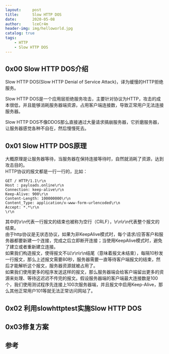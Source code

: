 ```yaml
---
layout:     post
title:      Slow HTTP DOS
date:       2020-05-08
author:     lceCr4m
header-img: img/helloworld.jpg
catalog: true
tags:
    - HTTP
    - Slow HTTP DOS
---
```


## 0x00 Slow HTTP DOS介绍
Slow HTTP DOS(Slow HTTP Denial of Service Attack)，译为缓慢的HTTP拒绝服务。  

Slow HTTP DOS是一个应用层拒绝服务攻击，主要针对协议为HTTP，攻击的成本很低，并且能够消耗服务器端资源，占用客户端连接数，导致正常用户无法连接服务器。 

Slow HTTP DOS不像DDOS那么直接通过大量请求搞崩服务器，它折磨服务器，让服务器感觉各种不自在，然后慢慢死去。

## 0x01 Slow HTTP DOS原理  
大概原理是让服务器等待，当服务器在保持连接等待时，自然就消耗了资源，达到攻击目的。  
HTTP协议的报文都是一行一行的，比如：  
```
GET / HTTP/1.1\r\n
Host : payloads.online\r\n
Connection: keep-alive\r\n
Keep-Alive: 900\r\n
Content-Length: 100000000\r\n
Content_Type: application/x-www-form-urlencoded\r\n
Accept: *.*\r\n
\r\n
```
其中的\r\n代表一行报文的结束也被称为空行（CRLF），\r\n\r\n代表整个报文的结束。  
由于http协议是无状态协议，如果为非KeepAlive模式时，每个请求/应答客户和服务器都要新建一个连接，完成之后立即断开连接；当使用KeepAlive模式时，避免了建立或者重新建立连接。  
如果我们构造报文，使得报文不以\r\n\r\n结尾（意味着报文未结束），每隔10秒发一行报文，那么上述报文需要80秒，服务器需要一直等待客户端报文的结束，然后才能解析这个报文，服务器资源就被占用了。  
如果我们使用更多的程序发送这样的报文，那么服务器端会给客户端留出更多的资源来处理、等待这迟迟不传完的报文。假设服务器端的客户端最大连接数是100个，我们使用测试程序先连接上100次服务器端，并且报文中启用Keep-Alive，那么其他正常用户101等就无法正常访问网站了。

## 0x02 利用slowhttptest实施Slow HTTP DOS  

## 0x03修复方案  

## 参考




